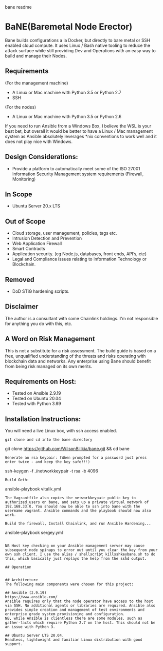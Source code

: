 bane readme


# BaNE(Baremetal Node Erector)

Bane builds configurations a la Docker, but directly to bare metal or SSH enabled cloud compute.
It uses Linux / Bash native tooling to reduce the attack surface while still providing Dev and Operations with an easy way to build and manage their Nodes.


## Requirements
(For the management machine)
* A Linux or Mac machine with Python 3.5 or Python 2.7 
* SSH 

(For the nodes)
* A Linux or Mac machine with Python 3.5 or Python 2.6 

If you need to run Ansible from a Windows Box, I believe the WSL is your best bet, but overall it would be better to have a Linux / Mac management system as Ansible absolutely leverages *nix conventions to work well and it does not play nice with Windows.

## Design Considerations:
* Provide a platform to automatically meet some of the ISO 27001 Information Security Management system requirements (Firewall, Monitoring) 

## In Scope
* Ubuntu Server 20.x LTS

## Out of Scope 
* Cloud storage, user management, policies, tags etc. 
* Intrusion Detection and Prevention 
* Web Application Firewall 
* Smart Contracts
* Application security. (eg Node.js, databases, front ends, API’s, etc)
* Legal and Compliance issues relating to Information Technology or Blockchain.

## Removed
* DoD STiG hardening scripts.

## Disclaimer
The author is a consultant with some Chainlink holdings. I'm not responsible for anything you do with this, etc. 

## A Word on Risk Management
This is not a substitute for a risk assessment. The build guide is based on a free, unqualified understanding of the threats and risks operating with blockchain data and networks.
Any enterprise using Bane should benefit from being risk managed on its own merits.

## Requirements on Host:
* Tested on Ansible 2.9.19
* Tested on Ubuntu 20.04
* Tested with Python 3.69

## Installation Instructions:

You will need a live Linux box, with ssh access enabled.
```
git clone and cd into the bane directory 
```

git clone https://github.com/WilsonBillkia/bane.git && cd bane
```
Generate an rsa keypair: (When prompted for a password just press enter twice - and keep the key safe!!!)
```
ssh-keygen -f ./networkkeypair -t rsa -b 4096
```
Build Geth:
```
ansible-playbook vitalik.yml
```
The Vagrantfile also copies the networkkeypair public key to authorized_users on bane, and sets up a private virtual network of 192.168.33.0. You should now be able to ssh into bane with the username vagrant. Ansible commands and the playbook should now also work.

Build the firewall, Install Chainlink, and run Ansible Hardening...

```
ansible-playbook sergey.yml
```

NB Host key checking on your Ansible management server may cause subsequent node spinups to error out until you clear the key from your own ssh client. I use the alias / shellscript killsshkeybane.sh to do this, which basically just replays the help from the sshd output. 

## Operation


## Architecture
The following main components were chosen for this project:

## Ansible (2.9.19)
https://www.ansible.com/ 
Ansible requires only that the node operator have access to the host via SSH. No additional agents or libraries are required. Ansible also provides simple creation and management of test environments and enterprise grade system provisioning and configuration.
NB, while Ansible is clientless there are some modules, such as gather-facts which require Python 2.7 on the host. This should not be an issue with Python 3.

## Ubuntu Server LTS 20.04.
Headless, lightweight and familiar Linux distribution with good support. 



